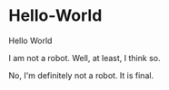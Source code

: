 # Hello-World
Hello World

I am not a robot. Well, at least, I think so. 

No, I'm definitely not a robot. It is final. 
